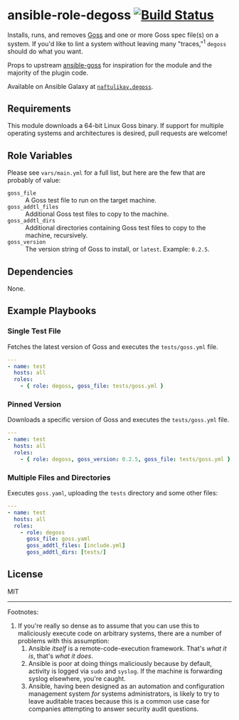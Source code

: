 # ansible-role-degoss [![Build Status][img-build-status]][build-status]

Installs, runs, and removes [Goss][goss] and one or more Goss spec file(s) on a system. If you'd like to lint a system
without leaving many "traces,"<sup>1</sup> `degoss` should do what you want.

Props to upstream [ansible-goss][ansible-goss] for inspiration for the module and the majority of the plugin code.

Available on Ansible Galaxy at [`naftulikay.degoss`][galaxy].

## Requirements

This module downloads a 64-bit Linux Goss binary. If support for multiple operating systems and architectures is
desired, pull requests are welcome!

## Role Variables


Please see `vars/main.yml` for a full list, but here are the few that are probably of value:

<dl>
  <dt><code>goss_file</code></dt>
  <dd>A Goss test file to run on the target machine.</dd>
  <dt><code>goss_addtl_files</code></dt>
  <dd>Additional Goss test files to copy to the machine.</dd>
  <dt><code>goss_addtl_dirs</code></dt>
  <dd>Additional directories containing Goss test files to copy to the machine, recursively.</dd>
  <dt><code>goss_version</code></dt>
  <dd>The version string of Goss to install, or <code>latest</code>. Example: <code>0.2.5</code>.</dd>
</dl>

## Dependencies

None.

## Example Playbooks

### Single Test File

Fetches the latest version of Goss and executes the `tests/goss.yml` file.

```yaml
---
- name: test
  hosts: all
  roles:
    - { role: degoss, goss_file: tests/goss.yml }
```

### Pinned Version

Downloads a specific version of Goss and executes the `tests/goss.yml` file.

```yaml
---
- name: test
  hosts: all
  roles:
    - { role: degoss, goss_version: 0.2.5, goss_file: tests/goss.yml }
```

### Multiple Files and Directories

Executes `goss.yaml`, uploading the `tests` directory and some other files:

```yaml
---
- name: test
  hosts: all
  roles:
    - role: degoss
      goss_file: goss.yaml
      goss_addtl_files: [include.yml]
      goss_addtl_dirs: [tests/]
```

## License

MIT

---

Footnotes:
 1. If you're really so dense as to assume that you can use this to maliciously execute code on arbitrary systems,
    there are a number of problems with this assumption:
    1. Ansible _itself_ is a remote-code-execution framework. That's _what it is_, that's _what it does_.
    2. Ansible is poor at doing things maliciously because by default, activity is logged via `sudo` and `syslog`. If the
       machine is forwarding syslog elsewhere, you're caught.
    3. Ansible, having been designed as an automation and configuration management system _for_ systems administrators,
       is likely to try to leave auditable traces because this is a common use case for companies attempting to answer
       security audit questions.

 [ansible-goss]: https://github.com/indusbox/goss-ansible
 [build-status]: https://travis-ci.org/naftulikay/ansible-role-degoss
 [img-build-status]: https://travis-ci.org/naftulikay/ansible-role-degoss.svg?branch=master
 [galaxy]: https://galaxy.ansible.com/naftulikay/degoss/
 [goss]: https://goss.rocks
